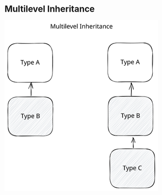 # Multilevel Inheritance



<img src="../../.gitbook/assets/file.excalidraw (2).svg" alt="" class="gitbook-drawing">
